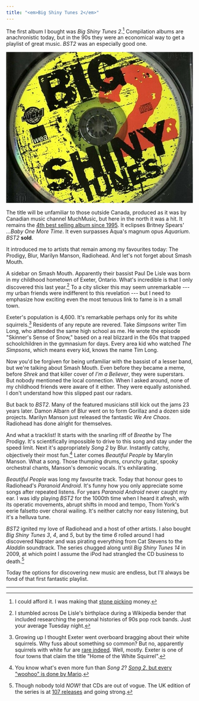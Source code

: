 ```yaml
---
title: "<em>Big Shiny Tunes 2</em>"
---
```


The first album I bought was *Big Shiny Tunes 2*.[^1] Compilation albums are anachronistic today, but in the 90s they were an economical way to get a playlist of great music. *BST2* was an especially good one.

<img alt="Big Shiny Tunes 2 CD" src="/images/big-shiny-tunes-2.jpg">

The title will be unfamiliar to those outside Canada, produced as it was by Canadian music channel MuchMusic, but here in the north it was a hit. It remains the [4th best selling album since 1995](https://en.wikipedia.org/wiki/List_of_best-selling_albums_in_Canada). It eclipses Britney Spears' *...Baby One More Time*. It even surpasses Aqua's magnum opus *Aquarium*. *BST2* **sold**.

It introduced me to artists that remain among my favourites today: The Prodigy, Blur, Marilyn Manson, Radiohead. And let's not forget about Smash Mouth.

A sidebar on Smash Mouth. Apparently their bassist Paul De Lisle was born in my childhood hometown of Exeter, Ontario. What's incredible is that I only discovered this last year.[^2] To a city slicker this may seem unremarkable --- my urban friends were indifferent to this revelation --- but I need to emphasize how exciting even the most tenuous link to fame is in a small town.

Exeter's population is 4,600. It's remarkable perhaps only for its white squirrels.[^3] Residents of any repute are revered. Take *Simpsons* writer Tim Long, who attended the same high school as me. He wrote the episode "Skinner's Sense of Snow," based on a real blizzard in the 60s that trapped schoolchildren in the gymnasium for days. Every area kid who watched *The Simpsons*, which means every kid, knows the name Tim Long.

Now you'd be forgiven for being unfamiliar with the bassist of a lesser band, but we're talking about Smash Mouth. Even before they became a meme, before *Shrek* and that killer cover of *I'm a Believer*, they were superstars. But nobody mentioned the local connection. When I asked around, none of my childhood friends were aware of it either. They were equally astonished. I don't understand how this slipped past our radars.

But back to *BST2*. Many of the featured musicians still kick out the jams 23 years later. Damon Albarn of Blur went on to form Gorillaz and a dozen side projects. Marilyn Manson just released the fantastic *We Are Chaos*. Radiohead has done alright for themselves.

And what a tracklist! It starts with the snarling riff of *Breathe* by The Prodigy. It's scientifically impossible to drive to this song and stay under the speed limit. Next it's appropriately *Song 2* by Blur. Instantly catchy, objectively their most fun.[^4] Later comes *Beautiful People* by Marylin Manson. What a song. Those thumping drums, crunchy guitar, spooky orchestral chants, Manson's demonic vocals. It's exhilarating.

*Beautiful People* was long my favourite track. Today that honour goes to Radiohead's *Paranoid Android*. It's funny how you only appreciate some songs after repeated listens. For years *Paranoid Android* never caught my ear. I was idly playing *BST2* for the 1000th time when I heard it afresh, with its operatic movements, abrupt shifts in mood and tempo, Thom York's eerie falsetto over choral wailing. It's neither catchy nor easy listening, but it's a helluva tune.

*BST2* ignited my love of Radiohead and a host of other artists. I also bought *Big Shiny Tunes 3*, *4*, and *5*, but by the time *6* rolled around I had discovered Napster and was pirating everything from Cat Stevens to the *Aladdin* soundtrack. The series chugged along until *Big Shiny Tunes 14* in 2009, at which point I assume the iPod had strangled the CD business to death.[^5]

Today the options for discovering new music are endless, but I'll always be fond of that first fantastic playlist.

---

[^1]: I could afford it. I was making that [stone picking](/2020/09/27/stone-picking) money.

[^2]: I stumbled across De Lisle's birthplace during a Wikipedia bender that included researching the personal histories of 90s pop rock bands. Just your average Tuesday night.

[^3]: Growing up I thought Exeter went overboard bragging about their white squirrels. Why fuss about something so common? But no, apparently squirrels with white fur are [rare indeed](https://en.wikipedia.org/wiki/Tree_squirrel#Albino_and_white_squirrels). Well, mostly. Exeter is one of four towns that claim the title "Home of the White Squirrel".

[^4]: You know what's even more fun than *Song 2*? [*Song 2*, but every "woohoo" is done by Mario](https://www.youtube.com/watch?v=66yH8RZSwUc).

[^5]: Though nobody told *NOW!* that CDs are out of vogue. The UK edition of the series is at [107 releases](https://en.wikipedia.org/wiki/Now_That%27s_What_I_Call_Music!_discography) and going strong.
